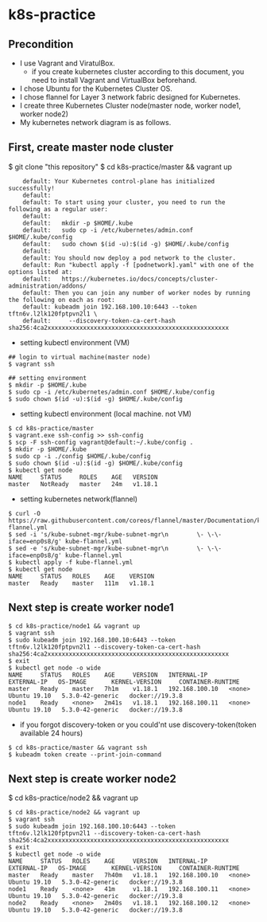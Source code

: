 # k8s-practice

## Precondition
- I use Vagrant and ViratulBox.
    - if you create kubernetes cluster according to this document, you need to install Vagrant and VirtualBox beforehand.
- I chose Ubuntu for the Kubernetes Cluster OS.
- I chose flannel for Layer 3 network fabric designed for Kubernetes.
- I create three Kubernetes Cluster node(master node, worker node1, worker node2)
- My kubernetes network diagram is as follows.



## First, create master node cluster
$ git clone "this repository"
$ cd k8s-practice/master && vagrant up

```
    default: Your Kubernetes control-plane has initialized successfully!
    default:
    default: To start using your cluster, you need to run the following as a regular user:
    default:
    default:   mkdir -p $HOME/.kube
    default:   sudo cp -i /etc/kubernetes/admin.conf $HOME/.kube/config
    default:   sudo chown $(id -u):$(id -g) $HOME/.kube/config
    default:
    default: You should now deploy a pod network to the cluster.
    default: Run "kubectl apply -f [podnetwork].yaml" with one of the options listed at:
    default:   https://kubernetes.io/docs/concepts/cluster-administration/addons/
    default: Then you can join any number of worker nodes by running the following on each as root:
    default: kubeadm join 192.168.100.10:6443 --token tftn6v.l2lk120fptpvn2l1 \
    default:     --discovery-token-ca-cert-hash sha256:4ca2xxxxxxxxxxxxxxxxxxxxxxxxxxxxxxxxxxxxxxxxxxxxxxxxxxx
```

- setting kubectl environment (VM)

```
## login to virtual machine(master node)
$ vagrant ssh

## setting environment
$ mkdir -p $HOME/.kube
$ sudo cp -i /etc/kubernetes/admin.conf $HOME/.kube/config
$ sudo chown $(id -u):$(id -g) $HOME/.kube/config
```

- setting kubectl environment (local machine. not VM)

```
$ cd k8s-practice/master
$ vagrant.exe ssh-config >> ssh-config
$ scp -F ssh-config vagrant@default:~/.kube/config .
$ mkdir -p $HOME/.kube
$ sudo cp -i ./config $HOME/.kube/config
$ sudo chown $(id -u):$(id -g) $HOME/.kube/config
$ kubectl get node
NAME     STATUS     ROLES    AGE   VERSION
master   NotReady   master   24m   v1.18.1
```

- setting kubernetes network(flannel)

```
$ curl -O https://raw.githubusercontent.com/coreos/flannel/master/Documentation/kube-flannel.yml
$ sed -i 's/kube-subnet-mgr/kube-subnet-mgr\n        \- \-\-iface=enp0s8/g' kube-flannel.yml
$ sed -e 's/kube-subnet-mgr/kube-subnet-mgr\n        \- \-\-iface=enp0s8/g' kube-flannel.yml
$ kubectl apply -f kube-flannel.yml
$ kubectl get node
NAME     STATUS   ROLES    AGE    VERSION
master   Ready    master   111m   v1.18.1
```

## Next step is create worker node1

```
$ cd k8s-practice/node1 && vagrant up
$ vagrant ssh
$ sudo kubeadm join 192.168.100.10:6443 --token tftn6v.l2lk120fptpvn2l1 --discovery-token-ca-cert-hash sha256:4ca2xxxxxxxxxxxxxxxxxxxxxxxxxxxxxxxxxxxxxxxxxxxxxxxxxxx
$ exit
$ kubectl get node -o wide
NAME     STATUS   ROLES    AGE     VERSION   INTERNAL-IP      EXTERNAL-IP   OS-IMAGE       KERNEL-VERSION     CONTAINER-RUNTIME
master   Ready    master   7h1m    v1.18.1   192.168.100.10   <none>        Ubuntu 19.10   5.3.0-42-generic   docker://19.3.8
node1    Ready    <none>   2m41s   v1.18.1   192.168.100.11   <none>        Ubuntu 19.10   5.3.0-42-generic   docker://19.3.8
```

- if you forgot discovery-token or you could'nt use discovery-token(token available 24 hours)

```
$ cd k8s-practice/master && vagrant ssh
$ kubeadm token create --print-join-command
```

## Next step is create worker node2
$ cd k8s-practice/node2 && vagrant up

```
$ cd k8s-practice/node2 && vagrant up
$ vagrant ssh
$ sudo kubeadm join 192.168.100.10:6443 --token tftn6v.l2lk120fptpvn2l1 --discovery-token-ca-cert-hash sha256:4ca2xxxxxxxxxxxxxxxxxxxxxxxxxxxxxxxxxxxxxxxxxxxxxxxxxxx
$ exit
$ kubectl get node -o wide
NAME     STATUS   ROLES    AGE     VERSION   INTERNAL-IP      EXTERNAL-IP   OS-IMAGE       KERNEL-VERSION     CONTAINER-RUNTIME
master   Ready    master   7h40m   v1.18.1   192.168.100.10   <none>        Ubuntu 19.10   5.3.0-42-generic   docker://19.3.8
node1    Ready    <none>   41m     v1.18.1   192.168.100.11   <none>        Ubuntu 19.10   5.3.0-42-generic   docker://19.3.8
node2    Ready    <none>   2m40s   v1.18.1   192.168.100.12   <none>        Ubuntu 19.10   5.3.0-42-generic   docker://19.3.8
```